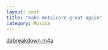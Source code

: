 ```yaml
---
layout: post
title: "make metalcore great again"
category: Musica
---
```

[dabreakdown.m4a](/subidas/musica/dabreadown.m4a)